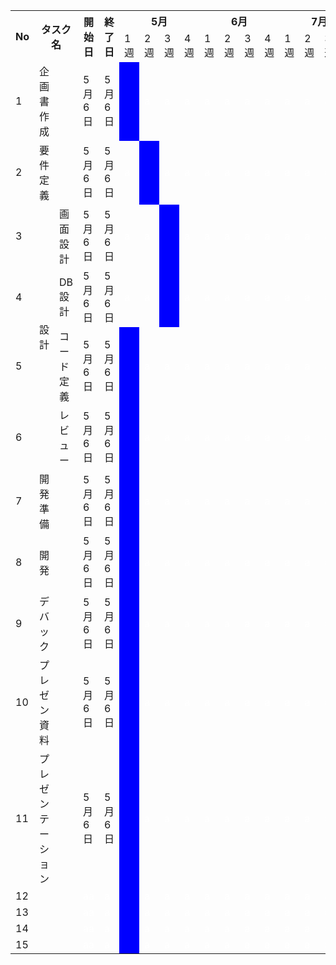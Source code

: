 <table>
<tr>
<th rowspan="2">No</th><th rowspan="2" colspan="2">タスク名</th><th rowspan="2">開始日</th><th rowspan="2">終了日</th><th colspan="4">5月</th><th colspan="4">6月</th><th colspan="4">7月</th><th colspan="4">8月</th>
</tr>
<td>1週</td><td>2週</td><td>3週</td><td>4週</td><td>1週</td><td>2週</td><td>3週</td><td>4週</td><td>1週</td><td>2週</td><td>3週</td><td>4週</td><td>1週</td><td>2週</td><td>3週</td><td>4週</td>
<tr>
<td>1</td><td>企画書作成</td><td></td><td>5月6日</td><td>5月6日</td><td bgcolor=blue><font color=blue>a</td><td><font color=white>a</td><td><font color=white>a</td><td><font color=white>a</td><td><font color=white>a</td><td><font color=white>a</td><td><font color=white>a</td><td><font color=white>a</td><td><font color=white>a</td><td><font color=white>a</td><td><font color=white>a</td><td><font color=white>a</td><td><font color=white>a</td><td><font color=white>a</td><td><font color=white>a</td><td><font color=white>a</td>
</tr>
<tr>
<td>2</td><td>要件定義</td><td></td><td>5月6日</td><td>5月6日</td><td><font color=white>a</td><td bgcolor=blue><font color=blue>a</td><td><font color=white>a</td><td><font color=white>a</td><td><font color=white>a</td><td><font color=white>a</td><td><font color=white>a</td><td><font color=white>a</td><td><font color=white>a</td><td><font color=white>a</td><td><font color=white>a</td><td><font color=white>a</td><td><font color=white>a</td><td><font color=white>a</td><td><font color=white>a</td><td><font color=white>a</td>
</tr>
<tr>
<td>3</td>
<td rowspan="4">設計</td>
<td>画面設計</td><td>5月6日</td><td>5月6日</td></td><td><font color=white>a</td><td><font color=white>a</td><td bgcolor=blue><font color=blue>a</td><td><font color=white>a</td><td><font color=white>a</td><td><font color=white>a</td><td><font color=white>a</td><td><font color=white>a</td><td><font color=white>a</td><td><font color=white>a</td><td><font color=white>a</td><td><font color=white>a</td><td><font color=white>a</td><td><font color=white>a</td><td><font color=white>a</td><td><font color=white>a</td>
</tr>
<tr>
<td>4</td>
<td>DB設計</td><td>5月6日</td><td>5月6日</td></td><td><font color=white>a</td><td><font color=white>a</td><td bgcolor=blue><font color=blue>a</td><td><font color=white>a</td><td><font color=white>a</td><td><font color=white>a</td><td><font color=white>a</td><td><font color=white>a</td><td><font color=white>a</td><td><font color=white>a</td><td><font color=white>a</td><td><font color=white>a</td><td><font color=white>a</td><td><font color=white>a</td><td><font color=white>a</td><td><font color=white>a</td>
</tr>
</tr>
<tr>
<td>5</td>
<td>コード定義</td><td>5月6日</td><td>5月6日</td></td><td bgcolor=blue><font color=blue>a</td><td><font color=white>a</td><td><font color=white>a</td><td><font color=white>a</td><td><font color=white>a</td><td><font color=white>a</td><td><font color=white>a</td><td><font color=white>a</td><td><font color=white>a</td><td><font color=white>a</td><td><font color=white>a</td><td><font color=white>a</td><td><font color=white>a</td><td><font color=white>a</td><td><font color=white>a</td><td><font color=white>a</td>
</tr>
</tr>
<tr>
<td>6</td>
<td>レビュー</td><td>5月6日</td><td>5月6日</td></td><td bgcolor=blue><font color=blue>a</td><td><font color=white>a</td><td><font color=white>a</td><td><font color=white>a</td><td><font color=white>a</td><td><font color=white>a</td><td><font color=white>a</td><td><font color=white>a</td><td><font color=white>a</td><td><font color=white>a</td><td><font color=white>a</td><td><font color=white>a</td><td><font color=white>a</td><td><font color=white>a</td><td><font color=white>a</td><td><font color=white>a</td>
</tr>
</tr>
<tr>
<td>7</td>
<td>開発準備</td></td><td></td><td>5月6日</td><td>5月6日</td></td><td bgcolor=blue><font color=blue>a</td><td><font color=white>a</td><td><font color=white>a</td><td><font color=white>a</td><td><font color=white>a</td><td><font color=white>a</td><td><font color=white>a</td><td><font color=white>a</td><td><font color=white>a</td><td><font color=white>a</td><td><font color=white>a</td><td><font color=white>a</td><td><font color=white>a</td><td><font color=white>a</td><td><font color=white>a</td><td><font color=white>a</td>
</tr>
<tr>
<td>8</td>
<td>開発</td></td><td></td><td>5月6日</td><td>5月6日</td></td><td bgcolor=blue><font color=blue>a</td><td><font color=white>a</td><td><font color=white>a</td><td><font color=white>a</td><td><font color=white>a</td><td><font color=white>a</td><td><font color=white>a</td><td><font color=white>a</td><td><font color=white>a</td><td><font color=white>a</td><td><font color=white>a</td><td><font color=white>a</td><td><font color=white>a</td><td><font color=white>a</td><td><font color=white>a</td><td><font color=white>a</td>
</tr>
<tr>
<td>9</td>
<td>デバック</td></td><td></td><td>5月6日</td><td>5月6日</td></td><td bgcolor=blue><font color=blue>a</td><td><font color=white>a</td><td><font color=white>a</td><td><font color=white>a</td><td><font color=white>a</td><td><font color=white>a</td><td><font color=white>a</td><td><font color=white>a</td><td><font color=white>a</td><td><font color=white>a</td><td><font color=white>a</td><td><font color=white>a</td><td><font color=white>a</td><td><font color=white>a</td><td><font color=white>a</td><td><font color=white>a</td>
</tr>
<tr>
<td>10</td>
<td>プレゼン資料</td></td><td></td><td>5月6日</td><td>5月6日</td></td><td bgcolor=blue><font color=blue>a</td><td><font color=white>a</td><td><font color=white>a</td><td><font color=white>a</td><td><font color=white>a</td><td><font color=white>a</td><td><font color=white>a</td><td><font color=white>a</td><td><font color=white>a</td><td><font color=white>a</td><td><font color=white>a</td><td><font color=white>a</td><td><font color=white>a</td><td><font color=white>a</td><td><font color=white>a</td><td><font color=white>a</td>
</tr>
<tr>
<td>11</td>
<td>プレゼンテーション</td></td><td></td><td>5月6日</td><td>5月6日</td></td><td bgcolor=blue><font color=blue>a</td><td><font color=white>a</td><td><font color=white>a</td><td><font color=white>a</td><td><font color=white>a</td><td><font color=white>a</td><td><font color=white>a</td><td><font color=white>a</td><td><font color=white>a</td><td><font color=white>a</td><td><font color=white>a</td><td><font color=white>a</td><td><font color=white>a</td><td><font color=white>a</td><td><font color=white>a</td><td><font color=white>a</td>
</tr>
<tr>
<td>12</td><td></td><td></td></td><td><font color=white>a<font color=white>a</td><td><font color=white>a<td bgcolor=blue><font color=blue>a</td><td><font color=white>a</td><td><font color=white>a</td><td><font color=white>a</td><td><font color=white>a</td><td><font color=white>a</td><td><font color=white>a</td><td><font color=white>a</td><td><font color=white>a</td><td><font color=white>a</td><td><font color=white>a</td><td><font color=white>a</td><td><font color=white>a</td><td><font color=white>a</td><td><font color=white>a</td><td><font color=white>a</td>
</tr>
<tr>
<td>13</td><td></td><td></td></td><td><font color=white>a<font color=white>a</td><td><font color=white>a<td bgcolor=blue><font color=blue>a</td><td><font color=white>a</td><td><font color=white>a</td><td><font color=white>a</td><td><font color=white>a</td><td><font color=white>a</td><td><font color=white>a</td><td><font color=white>a</td><td><font color=white>a</td><td><font color=white>a</td><td><font color=white>a</td><td><font color=white>a</td><td><font color=white>a</td><td><font color=white>a</td><td><font color=white>a</td><td><font color=white>a</td>
</tr>
<tr>
<td>14</td><td></td><td></td></td><td><font color=white>a<font color=white>a</td><td><font color=white>a<td bgcolor=blue><font color=blue>a</td><td><font color=white>a</td><td><font color=white>a</td><td><font color=white>a</td><td><font color=white>a</td><td><font color=white>a</td><td><font color=white>a</td><td><font color=white>a</td><td><font color=white>a</td><td><font color=white>a</td><td><font color=white>a</td><td><font color=white>a</td><td><font color=white>a</td><td><font color=white>a</td><td><font color=white>a</td><td><font color=white>a</td>
</tr>
<tr>
<td>15</td><td></td><td></td></td><td><font color=white>a<font color=white>a</td><td><font color=white>a<td bgcolor=blue><font color=blue>a</td><td><font color=white>a</td><td><font color=white>a</td><td><font color=white>a</td><td><font color=white>a</td><td><font color=white>a</td><td><font color=white>a</td><td><font color=white>a</td><td><font color=white>a</td><td><font color=white>a</td><td><font color=white>a</td><td><font color=white>a</td><td><font color=white>a</td><td><font color=white>a</td><td><font color=white>a</td><td><font color=white>a</td>
</tr>

</table>
